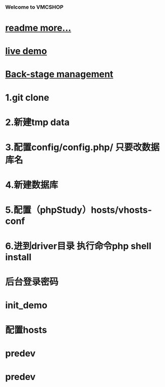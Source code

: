 ### Welcome to VMCSHOP ###
# [readme more...](http://www.vmcshop.com/readme)
# [live demo](https://center.cctvag.com/)
# [Back-stage management](https://center.cctvag.com/index.php/console/)
# 1.git clone
# 2.新建tmp data
# 3.配置config/config.php/ 只要改数据库名
# 4.新建数据库
# 5.配置（phpStudy）hosts/vhosts-conf
# 6.进到driver目录 执行命令php shell install
# 后台登录密码
# init_demo
# 配置hosts
# predev
# predev

